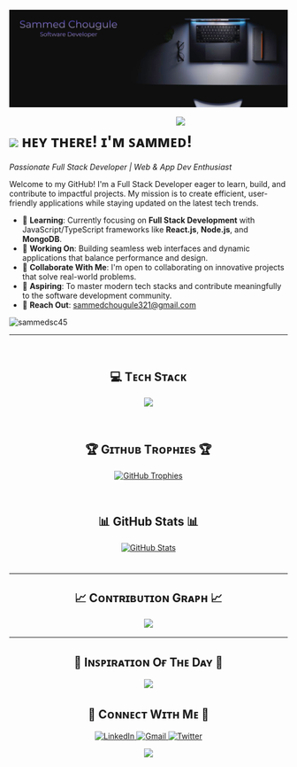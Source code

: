<!--Banner-->
![Sammed Chougule Banner Image](https://github.com/sammedsc45/sammedsc45/blob/main/Sam_Banner.png)

<!--Night Owl image-->
<div>
  <img align="right" width="40%" src="https://owlbertsio-resized.s3.amazonaws.com/Popper.psd.full.png">
</div>

<!--Header Name-->
# <img src="https://emojis.slackmojis.com/emojis/images/1531849430/4246/blob-sunglasses.gif?1531849430" width="30"/> ʜᴇʏ ᴛʜᴇʀᴇ! ɪ'ᴍ ꜱᴀᴍᴍᴇᴅ!
*Passionate Full Stack Developer | Web & App Dev Enthusiast*
<br /> 

<!--Start Intro-->               
<p align="left">Welcome to my GitHub! I'm a Full Stack Developer eager to learn, build, and contribute to impactful projects. My mission is to create efficient, user-friendly applications while staying updated on the latest tech trends.</p>

- 🌱 **Learning**: Currently focusing on **Full Stack Development** with JavaScript/TypeScript frameworks like **React.js**, **Node.js**, and **MongoDB**.
- 🚀 **Working On**: Building seamless web interfaces and dynamic applications that balance performance and design.
- 💞️ **Collaborate With Me**: I'm open to collaborating on innovative projects that solve real-world problems.
- 🎯 **Aspiring**: To master modern tech stacks and contribute meaningfully to the software development community.
- 📧 **Reach Out**: [sammedchougule321@gmail.com](mailto:sammedchougule321@gmail.com)

<!--End Intro-->

<!--Profile Count Badge-->
<p align="left">
  <img src="https://komarev.com/ghpvc/?username=sammedsc45&label=Profile%20views&color=0e75b6&style=for-the-badge" alt="sammedsc45" />
</p>

---
<br />

<!--Languages and Tools Section-->       
<h2 align="center">💻 Tᴇᴄʜ Sᴛᴀᴄᴋ</h2> 
<p align="center">
<img width="500px" src="https://skillicons.dev/icons?i=c,cpp,py,java,html,css,js,react,nodejs,express,mongo,git,vscode,androidstudio,linux&perline=10" />
</p>
<br />

<!--Trophies Section-->   
<h2 align="center">🏆 Gɪᴛʜᴜʙ Tʀᴏᴘʜɪᴇs 🏆</h2>
<p align="center">
  <a href="https://github.com/sammedsc45/github-profile-trophy">
    <img src="https://github-profile-trophy.vercel.app/?username=sammedsc45&row=2&column=6&margin-w=20&margin-h=20" alt="GitHub Trophies">
  </a>
</p>
<br />

<h2 align="center">📊 GitHub Stats 📊</h2>

<div align="center">
    <a href="https://github.com/sammedsc45">
        <img src="https://github-readme-stats.vercel.app/api?username=sammedsc45&count_private=true&show_icons=true&theme=dracula" alt="GitHub Stats" />
    </a>
</div>
<br />
<hr style="margin: 20px 0; border: 0; border-top: 1px solid #eee;" />

<!--Contribution Graph-->
<h2 align="center">📈 Cᴏɴᴛʀɪʙᴜᴛɪᴏɴ Gʀᴀᴘʜ 📈</h2>
<div align="center">
    <img src="https://github-readme-activity-graph.vercel.app/graph?username=sammedsc45&bg_color=0e2439&color=72e5c3&line=fe6e95&point=ffcc30&area=true&hide_border=false">
</div>

---

<!--Dynamic Quote card updated everyday at 12 PM--> 
<h2 align="center">🌟 Iɴꜱᴘɪʀᴀᴛɪᴏɴ Oғ Tʜᴇ Dᴀʏ 🌟</h2>

<!--STARTS_HERE_QUOTE_CARD-->
<p align="center">
    <img src="https://readme-daily-quotes.vercel.app/api?author=Adrian%20Holovaty&quote=Great%20code%20isn%E2%80%99t%20just%20written%2C%20it%E2%80%99s%20crafted%20with%20purpose%2C%20passion%2C%20and%20a%20desire%20to%20create%20something%20meaningful.&theme=dark&bg_color=0e2439&author_color=ffcc30">
</p>

<!--ENDS_HERE_QUOTE_CARD-->

<!--Contact Section--> 
<h2 align="center">🤝 Cᴏɴɴᴇᴄᴛ Wɪᴛʜ Mᴇ 🤝 </h2>
<div align="center">
 <a href="https://www.linkedin.com/in/sammed-chougule" target="_blank">
<img src="https://img.shields.io/badge/LinkedIn-%230077B5.svg?&style=for-the-badge&logo=linkedin&logoColor=white" alt="LinkedIn" />
</a>
  
<a href="mailto:sammedchougule321@gmail.com" target="_blank">
<img src="https://img.shields.io/badge/Gmail-%23D14836.svg?&style=for-the-badge&logo=gmail&logoColor=white" alt="Gmail" />
</a>

<a href="https://x.com/SammedC94865641" target="_blank">
<img src="https://img.shields.io/badge/Twitter-%231DA1F2.svg?&style=for-the-badge&logo=twitter&logoColor=white" alt="Twitter" />
</a>
</div>

<!--Footer--> 
<p align="center">
  <img src="https://capsule-render.vercel.app/api?type=waving&color=gradient&height=65&section=footer"/>
</p>
